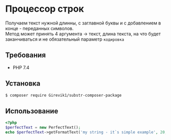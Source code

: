 # Процессор строк
Получаем текст нужной длинны, с заглавной буквы и с добавлением в конце - переданных символов.<br>
Метод может принять 4 аргумента -> текст, длина текста, на что будет заканчиваться и не обязательный параметр `кодировка`

## Требования
- PHP 7.4
## Установка

```bash
$ composer require Girevik1/substr-composer-package
```

## Использование
```php
<?php
$perfectText = new PerfectText();
echo $perfectText->getFormatText('my string - it`s simple example', 20, '...'); // My string - it`s sim...
```